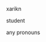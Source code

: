 xarikn 

student

any pronouns


<!---
xarikn/xarikn is a ✨ special ✨ repository because its `README.md` (this file) appears on your GitHub profile.
You can click the Preview link to take a look at your changes.
--->
